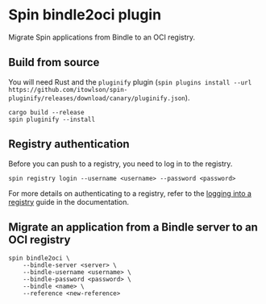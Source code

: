 # Spin bindle2oci plugin

Migrate Spin applications from Bindle to an OCI registry.

## Build from source

You will need Rust and the `pluginify` plugin (`spin plugins install --url https://github.com/itowlson/spin-pluginify/releases/download/canary/pluginify.json`).

```
cargo build --release
spin pluginify --install
```

## Registry authentication

Before you can push to a registry, you need to log in to the registry.

```
spin registry login --username <username> --password <password>
```

For more details on authenticating to a registry, refer to the [logging into a registry](https://developer.fermyon.com/spin/distributing-apps#logging-into-a-registry) guide in the documentation.

## Migrate an application from a Bindle server to an OCI registry

```
spin bindle2oci \
    --bindle-server <server> \
    --bindle-username <username> \
    --bindle-password <password> \
    --bindle <name> \
    --reference <new-reference>
```
